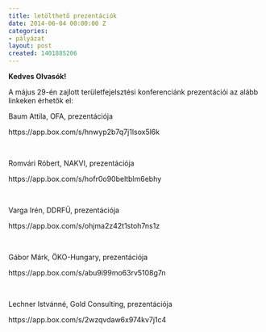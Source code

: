 ```yaml
---
title: letölthető prezentációk
date: 2014-06-04 00:00:00 Z
categories:
- pályázat
layout: post
created: 1401885206
---
```


<p><strong>Kedves Olvasók!</strong></p><p>A május 29-én zajlott területfejelsztési konferenciánk prezentációi az alább linkeken érhetők el:</p><p>Baum Attila, OFA, prezentációja</p><p>https://app.box.com/s/hnwyp2b7q7j1lsox5l6k</p><p>&nbsp;</p><p>Romvári Róbert, NAKVI, prezentációja</p><p>https://app.box.com/s/hofr0o90beltblm6ebhy</p><p>&nbsp;</p><p>Varga Irén, DDRFÜ, prezentációja</p><p>https://app.box.com/s/ohjma2z42t1stoh7ns1z</p><p>&nbsp;</p><p>Gábor Márk, ÖKO-Hungary, prezentációja</p><p>https://app.box.com/s/abu9i99mo63rv5108g7n</p><p>&nbsp;</p><p>Lechner Istvánné, Gold Consulting, prezentációja</p><p>https://app.box.com/s/2wzqvdaw6x974kv7j1c4</p>
